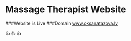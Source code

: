 # Massage Therapist Website

###Website is Live
###Domain www.oksanatazova.lv

:thumbsup: :thumbsup: :thumbsup:
